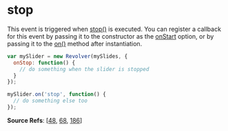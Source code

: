 # stop

This event is triggered when [stop()](revolver.methods.stop.md) is executed. You can register a callback for this event by passing it to the constructor as the [onStart](revolver.options.onstart.md) option, or by passing it to the [on()](revolver.methods.on.md) method after instantiation.

```javascript
var mySlider = new Revolver(mySlides, {
  onStop: function() {
    // do something when the slider is stopped
  }
});

mySlider.on('stop', function() {
  // do something else too
});
```

**Source Refs**: [[48](../coffee/revolver.coffee#L48), [68](../coffee/revolver.coffee#L68), [186](../coffee/revolver.coffee#L186)]
